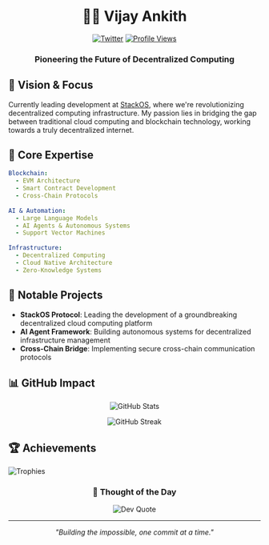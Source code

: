 <div align="center">
  
# 👨‍💻 Vijay Ankith

[![Twitter](https://img.shields.io/badge/Twitter-%231DA1F2.svg?logo=Twitter&logoColor=white)](https://twitter.com/@VijayAnkit1993)
[![Profile Views](https://visitcount.itsvg.in/api?id=AnkithVijay&icon=0&color=0)](https://visitcount.itsvg.in)

### Pioneering the Future of Decentralized Computing

</div>

## 🌌 Vision & Focus

Currently leading development at [StackOS](https://www.stackos.io), where we're revolutionizing decentralized computing infrastructure. My passion lies in bridging the gap between traditional cloud computing and blockchain technology, working towards a truly decentralized internet.

## 🔮 Core Expertise

```yaml
Blockchain:
  - EVM Architecture
  - Smart Contract Development
  - Cross-Chain Protocols
  
AI & Automation:
  - Large Language Models
  - AI Agents & Autonomous Systems
  - Support Vector Machines
  
Infrastructure:
  - Decentralized Computing
  - Cloud Native Architecture
  - Zero-Knowledge Systems
```

## 🚀 Notable Projects

- **StackOS Protocol**: Leading the development of a groundbreaking decentralized cloud computing platform
- **AI Agent Framework**: Building autonomous systems for decentralized infrastructure management
- **Cross-Chain Bridge**: Implementing secure cross-chain communication protocols

## 📊 GitHub Impact

<div align="center">

![GitHub Stats](https://github-readme-stats.vercel.app/api?username=AnkithVijay&theme=dark&hide_border=true&include_all_commits=true&count_private=true&show_icons=true&custom_title=GitHub%20Odyssey)

![GitHub Streak](https://github-readme-streak-stats.herokuapp.com/?user=AnkithVijay&theme=dark&hide_border=true)

</div>

## 🏆 Achievements

![Trophies](https://github-profile-trophy.vercel.app/?username=AnkithVijay&theme=radical&no-frame=true&no-bg=true&margin-w=4&column=4)

<div align="center">

### 💭 Thought of the Day

![Dev Quote](https://quotes-github-readme.vercel.app/api?type=horizontal&theme=radical)

---
*"Building the impossible, one commit at a time."*

</div>
